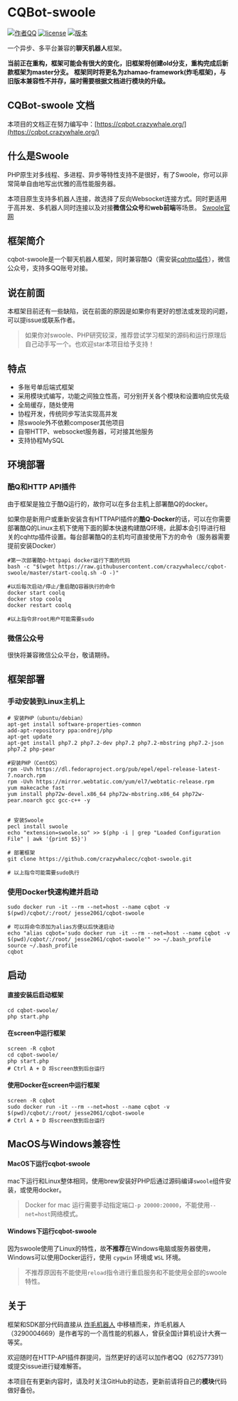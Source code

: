 # CQBot-swoole


[![作者QQ](https://img.shields.io/badge/作者QQ-627577391-orange.svg)]()
[![license](https://img.shields.io/badge/license-MIT-blue.svg)]()
[![版本](https://img.shields.io/badge/version-2019.2.9-green.svg)]()


一个异步、多平台兼容的**聊天机器人**框架。

**当前正在重构，框架可能会有很大的变化，旧框架将创建old分支，重构完成后新款框架为master分支。**
**框架同时将更名为zhamao-framework(炸毛框架)，与旧版本兼容性不并存，届时需要根据文档进行模块的升级。**

## CQBot-swoole 文档
本项目的文档正在努力编写中：[https://cqbot.crazywhale.org/](https://cqbot.crazywhale.org/)

## 什么是Swoole
PHP原生对多线程、多进程、异步等特性支持不是很好，有了Swoole，你可以非常简单自由地写出优雅的高性能服务器。

本项目原生支持多机器人连接，故选择了反向Websocket连接方式。同时更适用于高并发、多机器人同时连接以及对接**微信公众号**和**web前端**等场景。
[Swoole官网](https://www.swoole.com/)

## 框架简介
cqbot-swoole是一个聊天机器人框架，同时兼容酷Q（需安装[cqhttp插件](https://cqhttp.cc)），微信公众号，支持多QQ账号对接。

## 说在前面
本框架目前还有一些缺陷，说在前面的原因是如果你有更好的想法或发现的问题，可以提issue或联系作者。

> 如果你对swoole、PHP研究较深，推荐尝试学习框架的源码和运行原理后自己动手写一个。也欢迎star本项目给予支持！

## 特点
- 多账号单后端式框架
- 采用模块式编写，功能之间独立性高，可分别开关各个模块和设置响应优先级
- 全局缓存，随处使用
- 协程开发，传统同步写法实现高并发
- 除swoole外不依赖composer其他项目
- 自带HTTP、websocket服务器，可对接其他服务
- 支持协程MySQL

## 环境部署

### 酷Q和HTTP API插件
由于框架是独立于酷Q运行的，故你可以在多台主机上部署酷Q的docker。

如果你是新用户或重新安装含有HTTPAPI插件的**酷Q-Docker**的话，可以在你需要部署酷Q的Linux主机下使用下面的脚本快速构建酷Q环境，此脚本会引导进行相关的cqhttp插件设置。每台部署酷Q的主机均可直接使用下方的命令（服务器需要提前安装Docker）

```shell
#第一次部署酷Q-httpapi docker运行下面的代码
bash -c "$(wget https://raw.githubusercontent.com/crazywhalecc/cqbot-swoole/master/start-coolq.sh -O -)"

#以后每次启动/停止/重启酷Q容器执行的命令
docker start coolq
docker stop coolq
docker restart coolq

#以上指令非root用户可能需要sudo
```
### 微信公众号
很快将兼容微信公众平台，敬请期待。


## 框架部署
### 手动安装到Linux主机上
``` shell
# 安装PHP（ubuntu/debian）
apt-get install software-properties-common
add-apt-repository ppa:ondrej/php
apt-get update
apt-get install php7.2 php7.2-dev php7.2 php7.2-mbstring php7.2-json php7.2 php-pear

#安装PHP（CentOS）
rpm -Uvh https://dl.fedoraproject.org/pub/epel/epel-release-latest-7.noarch.rpm
rpm -Uvh https://mirror.webtatic.com/yum/el7/webtatic-release.rpm
yum makecache fast
yum install php72w-devel.x86_64 php72w-mbstring.x86_64 php72w-pear.noarch gcc gcc-c++ -y


# 安装Swoole
pecl install swoole
echo "extension=swoole.so" >> $(php -i | grep "Loaded Configuration File" | awk '{print $5}')

# 部署框架
git clone https://github.com/crazywhalecc/cqbot-swoole.git

# 以上指令可能需要sudo执行
```


### 使用Docker快速构建并启动
``` shell
sudo docker run -it --rm --net=host --name cqbot -v $(pwd)/cqbot/:/root/ jesse2061/cqbot-swoole

# 可以将命令添加为alias方便以后快速启动
echo "alias cqbot='sudo docker run -it --rm --net=host --name cqbot -v $(pwd)/cqbot/:/root/ jesse2061/cqbot-swoole'" >> ~/.bash_profile
source ~/.bash_profile
cqbot
```


## 启动
#### 直接安装后启动框架

```shell
cd cqbot-swoole/
php start.php
```

#### 在screen中运行框架

```shell
screen -R cqbot
cd cqbot-swoole/
php start.php
# Ctrl A + D 将screen放到后台运行
```

#### 使用Docker在screen中运行框架

```shell
screen -R cqbot
sudo docker run -it --rm --net=host --name cqbot -v $(pwd)/cqbot/:/root/ jesse2061/cqbot-swoole
# Ctrl A + D 将screen放到后台运行
```

## MacOS与Windows兼容性
#### MacOS下运行cqbot-swoole
mac下运行和Linux整体相同，使用brew安装好PHP后通过源码编译`swoole`组件安装，或使用docker。
> Docker for mac 运行需要手动指定端口`-p 20000:20000`，不能使用`--net=host`网络模式。

#### Windows下运行cqbot-swoole
因为swoole使用了Linux的特性，故**不推荐**在Windows电脑或服务器使用，Windows可以使用Docker运行，使用 `cygwin` 环境或 `WSL` 环境。
> 不推荐原因有不能使用`reload`指令进行重启服务和不能使用全部的swoole特性。

## 关于

框架和SDK部分代码直接从 [炸毛机器人](https://github.com/zhamao-robot/) 中移植而来，炸毛机器人（3290004669）是作者写的一个高性能的机器人，曾获全国计算机设计大赛一等奖。

欢迎随时在HTTP-API插件群提问，当然更好的话可以加作者QQ（627577391）或提交issue进行疑难解答。

本项目在有更新内容时，请及时关注GitHub的动态，更新前请将自己的**模块**代码做好备份。
